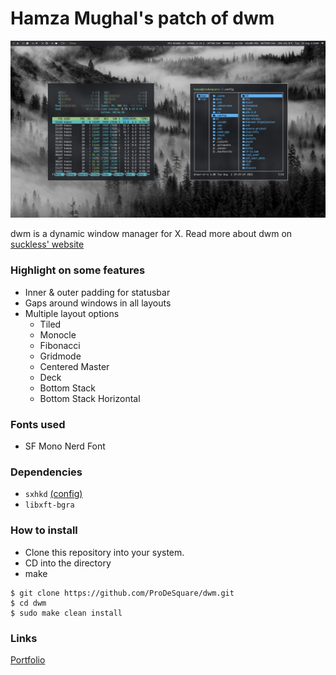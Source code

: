 # Hamza Mughal's patch of dwm

![Screenshot](./screenshot.jpg)

dwm is a dynamic window manager for X. Read more about dwm on [suckless' website](http://dwm.suckless.org)

### Highlight on some features

+ Inner & outer padding for statusbar
+ Gaps around windows in all layouts
+ Multiple layout options
    + Tiled
    + Monocle
    + Fibonacci
    + Gridmode
    + Centered Master
    + Deck
    + Bottom Stack
    + Bottom Stack Horizontal

### Fonts used
+ SF Mono Nerd Font

### Dependencies
+ `sxhkd` [(config)](https://github.com/ProDeSquare/dotfiles/blob/master/.config/sxhkd/sxhkdrc)
+ `libxft-bgra`

### How to install
+ Clone this repository into your system.
+ CD into the directory
+ make

```
$ git clone https://github.com/ProDeSquare/dwm.git
$ cd dwm
$ sudo make clean install
```

### Links
[Portfolio](https://prodesquare.com)
